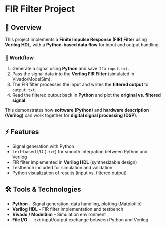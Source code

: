 # FIR Filter Project

## 📌 Overview
This project implements a **Finite Impulse Response (FIR) Filter** using **Verilog HDL**, with a **Python-based data flow** for input and output handling.  

### 🔄 Workflow
1. Generate a signal using **Python** and save it to `input.txt`.  
2. Pass the signal data into the **Verilog FIR Filter** (simulated in Vivado/ModelSim).  
3. The FIR filter processes the input and writes the **filtered output** to `output.txt`.  
4. Read the filtered output back in **Python** and plot the **original vs. filtered signal**.  

This demonstrates how **software (Python)** and **hardware description (Verilog)** can work together for **digital signal processing (DSP)**.  

## ⚡ Features
- Signal generation with Python  
- Text-based I/O (`.txt`) for smooth integration between Python and Verilog  
- FIR filter implemented in **Verilog HDL** (synthesizable design)  
- Testbench included for simulation and validation  
- Python visualization of results (input vs. filtered output)  

## 🛠️ Tools & Technologies
- **Python** – Signal generation, data handling, plotting (Matplotlib)  
- **Verilog HDL** – FIR filter implementation and testbench  
- **Vivado / ModelSim** – Simulation environment  
- **File I/O** – `.txt` input/output exchange between Python and Verilog  
